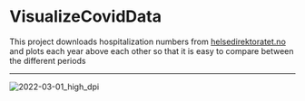 # VisualizeCovidData
This project downloads hospitalization numbers from [helsedirektoratet.no](https://utvikler.helsedirektoratet.no/products/covid19) 
and plots each year above each other so that it is easy to compare between the different periods 
<hr>

![2022-03-01_high_dpi](https://user-images.githubusercontent.com/12122688/156179557-37561bf1-2229-48ab-ba02-8d86b165061a.png)

